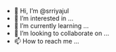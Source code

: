 - 👋 Hi, I’m @srriyajul
- 👀 I’m interested in ...
- 🌱 I’m currently learning ...
- 💞️ I’m looking to collaborate on ...
- 📫 How to reach me ...

<!---
srriyajul/srriyajul is a ✨ special ✨ repository because its `README.md` (this file) appears on your GitHub profile.
You can click the Preview link to take a look at your changes.
--->
